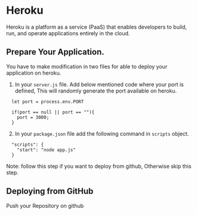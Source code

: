 # Heroku
Heroku is a platform as a service (PaaS) that enables developers to build, run, and operate applications entirely in the cloud.

## Prepare Your Application.
<p> You have to make modification in two files for able to deploy your application on heroku. </p>
 
1. In your  `server.js`  file. Add below mentioned code where your port is defined, This will randomly generate the port available on heroku.

```
  let port = process.env.PORT
      
  if(port == null || port == ""){
    port = 3000;
  }
```   

2. In your  `package.json`  file add the following command in `scripts` object.

```
  "scripts": {
    "start": "node app.js"
  }
```
   
Note: follow this step if you want to deploy from github, Otherwise skip this step.    
  

## Deploying from GitHub
<p> Push your Repository on github </p>
